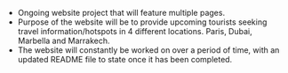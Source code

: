 - Ongoing website project that will feature multiple pages.
- Purpose of the website will be to provide upcoming tourists seeking travel information/hotspots in 4 different locations. Paris, Dubai, Marbella and Marrakech.
- The website will constantly be worked on over a period of time, with an updated README file to state once it has been completed.
